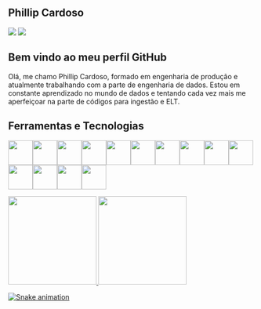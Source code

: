 ## Phillip Cardoso

<div>
<a href="https://www.instagram.com/phillipscardoso/" target="_blank"><img src="https://img.shields.io/badge/-Instagram-%23E4405F?style=for-the-badge&logo=instagram&logoColor=white" target="_blank"></a>
<a href="https://www.linkedin.com/in/phillip-cardoso-41ab25157/" target="_blank"><img src="https://img.shields.io/badge/-LinkedIn-%230077B5?style=for-the-badge&logo=linkedin&logoColor=white" target="_blank"></a>   
</div>

## Bem vindo ao meu perfil GitHub
Olá, me chamo Phillip Cardoso, formado em engenharia de produção e atualmente trabalhando com a parte de engenharia de dados. Estou em constante aprendizado
no mundo de dados e tentando cada vez mais me aperfeiçoar na parte de códigos para ingestão e ELT.

## Ferramentas e Tecnologias

<img src="https://cdn.jsdelivr.net/gh/devicons/devicon/icons/amazonwebservices/amazonwebservices-original-wordmark.svg" width="50" height="50"/><img src="https://cdn.jsdelivr.net/gh/devicons/devicon/icons/docker/docker-original-wordmark.svg" width="50" height="50"/><img src="https://cdn.jsdelivr.net/gh/devicons/devicon/icons/git/git-original.svg" width="50" height="50"/><img src="https://cdn.jsdelivr.net/gh/devicons/devicon/icons/googlecloud/googlecloud-original.svg" width="50" height="50"/><img src="https://cdn.jsdelivr.net/gh/devicons/devicon/icons/jira/jira-original.svg" width="50" height="50"/><img src="https://cdn.jsdelivr.net/gh/devicons/devicon/icons/jupyter/jupyter-original-wordmark.svg" width="50" height="50"/><img src="https://cdn.jsdelivr.net/gh/devicons/devicon/icons/kaggle/kaggle-original-wordmark.svg" width="50" height="50"/><img src="https://cdn.jsdelivr.net/gh/devicons/devicon/icons/mongodb/mongodb-original-wordmark.svg" width="50" height="50"/><img src="https://cdn.jsdelivr.net/gh/devicons/devicon/icons/mysql/mysql-original-wordmark.svg" width="50" height="50"/><img src="https://cdn.jsdelivr.net/gh/devicons/devicon/icons/pandas/pandas-original-wordmark.svg" width="50" height="50"/><img src="https://cdn.jsdelivr.net/gh/devicons/devicon/icons/postgresql/postgresql-original-wordmark.svg" width="50" height="50"/><img src="https://cdn.jsdelivr.net/gh/devicons/devicon/icons/python/python-original-wordmark.svg" width="50" height="50"/><img src="https://cdn.jsdelivr.net/gh/devicons/devicon/icons/selenium/selenium-original.svg" width="50" height="50"/><img src="https://cdn.jsdelivr.net/gh/devicons/devicon/icons/vscode/vscode-original-wordmark.svg" width="50" height="50"/>

<div>
<a href="https://github.com/seu-usuário-aqui">
<img height="180em" src="https://github-readme-stats.vercel.app/api/top-langs/?username=Phil-Cardoso&layout=compact&langs_count=7&theme=dracula"/>
<img height="180em" src="https://github-readme-stats.vercel.app/api?username=Phil-Cardoso&show_icons=true&theme=dracula&include_all_commits=true&count_private=true"/>
</div>

![Snake animation](https://github.com/Phil-Cardoso/Phil-Cardoso/blob/output/github-contribution-grid-snake.svg)
